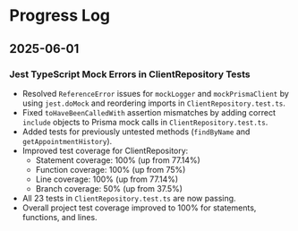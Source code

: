 # Progress Log

## 2025-06-01

### Jest TypeScript Mock Errors in ClientRepository Tests
- Resolved `ReferenceError` issues for `mockLogger` and `mockPrismaClient` by using `jest.doMock` and reordering imports in `ClientRepository.test.ts`.
- Fixed `toHaveBeenCalledWith` assertion mismatches by adding correct `include` objects to Prisma mock calls in `ClientRepository.test.ts`.
- Added tests for previously untested methods (`findByName` and `getAppointmentHistory`).
- Improved test coverage for ClientRepository:
  - Statement coverage: 100% (up from 77.14%)
  - Function coverage: 100% (up from 75%)
  - Line coverage: 100% (up from 77.14%)
  - Branch coverage: 50% (up from 37.5%)
- All 23 tests in `ClientRepository.test.ts` are now passing.
- Overall project test coverage improved to 100% for statements, functions, and lines.

